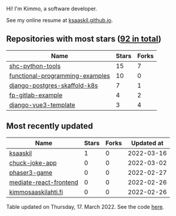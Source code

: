 Hi! I'm Kimmo, a software developer.

See my online resume at [ksaaskil.github.io](https://ksaaskil.github.io).

<!-- repositories starts -->

## Repositories with most stars ([92 in total](https://github.com/ksaaskil?tab=repositories))
| Name        | Stars           | Forks  |
| ------------- |-------------| -----|
|[shc-python-tools](https://github.com/ksaaskil/shc-python-tools)|15|7
|[functional-programming-examples](https://github.com/ksaaskil/functional-programming-examples)|10|0
|[django-postgres-skaffold-k8s](https://github.com/ksaaskil/django-postgres-skaffold-k8s)|7|1
|[fp-gitlab-example](https://github.com/ksaaskil/fp-gitlab-example)|4|2
|[django-vue3-template](https://github.com/ksaaskil/django-vue3-template)|3|4

<!-- repositories ends -->
<!-- recent_repositories starts -->

## Most recently updated
| Name        | Stars           | Forks  | Updated at
| ------------- |-------------| -----|-----|
|[ksaaskil](https://github.com/ksaaskil/ksaaskil)|1|0|2022-03-16
|[chuck-joke-app](https://github.com/ksaaskil/chuck-joke-app)|0|0|2022-03-02
|[phaser3-game](https://github.com/ksaaskil/phaser3-game)|0|0|2022-02-27
|[mediate-react-frontend](https://github.com/ksaaskil/mediate-react-frontend)|0|0|2022-02-26
|[kimmosaaskilahti.fi](https://github.com/ksaaskil/kimmosaaskilahti.fi)|0|0|2022-02-26

<!-- recent_repositories ends -->
<!-- updated_at starts -->
Table updated on Thursday, 17. March 2022. See the code [here](https://github.com/ksaaskil/ksaaskil).
<!-- updated_at ends -->
